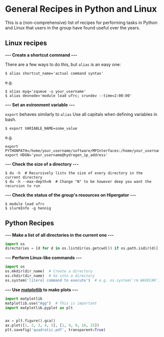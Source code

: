 # General Recipes in Python and Linux

This is a (non-comprehensive) list of recipes for performing tasks in Python and Linux that users in the group have found useful over the years.

## Linux recipes
**--- Create a shortcut command ---**

There are a few ways to do this, but `alias` is an easy one:

```
$ alias shortcut_name='actual command syntax'
```
e.g.

```
$ alias myq='squeue -u your_username'
$ alias devnode='module load ufrc; srundev --time=2:00:00'
```

**--- Set an evironment variable ---**

`export` behaves similarly to `alias` Use all capitals when defining variables in bash.

```
$ export VARIABLE_NAME=some_value
```
e.g.

```
export PYTHONPATH=/home/your_username/software/MPInterfaces:/home/your_username/software/Pymatgen
export HDGN='your_username@hydrogen_ip_address'
```

**--- Check the size of a directory ---**

```
$ du -h  # Recursively lists the size of every directory in the current directory
$ du -h --max-depth=N  # Change "N" to be however deep you want the recursion to run
```

**--- Check the status of the group's resources on Hipergator ---**

```
$ module load ufrc
$ slurmInfo -g hennig
```


## Python Recipes
**--- Make a list of all directories in the current one ---**

```python
import os
directories = [d for d in os.listdir(os.getcwd()) if os.path.isdir(d)]
```

**--- Perform Linux-like commands ---**

```python
import os
os.mkdir(dir_name)  # Create a directory
os.chdir(dir_name)  # Go into a directory
os.system('literal command to execute')  # e.g. os.system('rm WAVECAR')
```

**--- Use [matplotlib](https://matplotlib.org/) to make plots ---**

```python
import matplotlib
matplotlib.use("Agg")  # This is important
import matplotlib.pyplot as plt


ax = plt.figure().gca()
ax.plot([1, 2, 3, 4, 5], [1, 4, 9, 16, 25])
plt.savefig('quadratic.pdf', transparent=True)
```